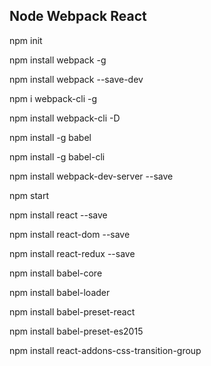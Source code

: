 ## Node Webpack React

npm init

npm install webpack -g

npm install webpack --save-dev

npm i webpack-cli -g

npm install webpack-cli -D



npm install -g babel

npm install -g babel-cli


npm install webpack-dev-server --save

npm start

npm install react --save

npm install react-dom --save

npm install react-redux --save


npm install babel-core

npm install babel-loader

npm install babel-preset-react

npm install babel-preset-es2015


npm install react-addons-css-transition-group